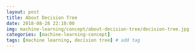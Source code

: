 ```yaml
---
layout: post
title: About Decision Tree  
date: 2018-08-28 22:10:00
img: machine-learning/concept/about-decision-tree/decision-tree.jpg
categories: [machine-learning-concept] 
tags: [machine learning, decision tree] # add tag
---
```


